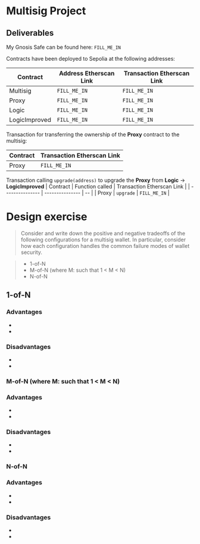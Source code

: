 # Multisig Project

## Deliverables

My Gnosis Safe can be found here: `FILL_ME_IN`

Contracts have been deployed to Sepolia at the following addresses:

| Contract      | Address Etherscan Link | Transaction Etherscan Link |
| ------------- | ---------------------- | -------------------------- |
| Multisig      | `FILL_ME_IN`           | `FILL_ME_IN`               |
| Proxy         | `FILL_ME_IN`           | `FILL_ME_IN`               |
| Logic         | `FILL_ME_IN`           | `FILL_ME_IN`               |
| LogicImproved | `FILL_ME_IN`           | `FILL_ME_IN`               |

Transaction for transferring the ownership of the **Proxy** contract to the multisig:

| Contract | Transaction Etherscan Link |
| -------- | -------------------------- |
| Proxy    | `FILL_ME_IN`               |

Transaction calling `upgrade(address)` to upgrade the **Proxy** from **Logic** -> **LogicImproved**
| Contract | Function called | Transaction Etherscan Link |
| --------------- | --------------- | -- |
| Proxy | `upgrade` | `FILL_ME_IN` |

# Design exercise

> Consider and write down the positive and negative tradeoffs of the following configurations for a multisig wallet. In particular, consider how each configuration handles the common failure modes of wallet security.

> - 1-of-N
> - M-of-N (where M: such that 1 < M < N)
> - N-of-N

## 1-of-N

### Advantages

-
-

### Disadvantages

-
-

### M-of-N (where M: such that 1 < M < N)

### Advantages

-
-

### Disadvantages

-
-

### N-of-N

### Advantages

-
-

### Disadvantages

-
-
